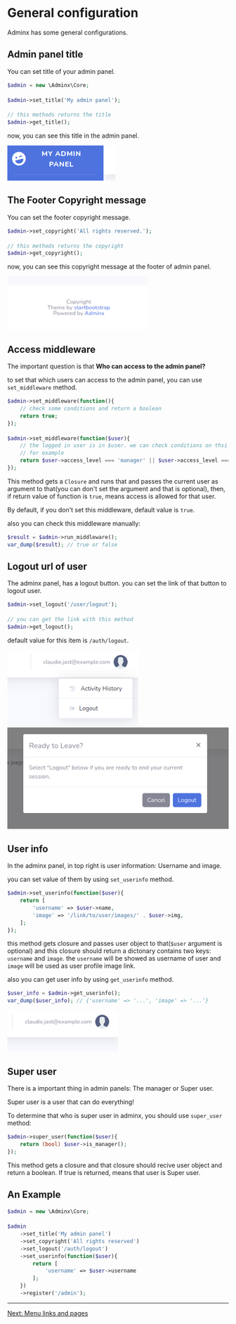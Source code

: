 # General configuration
Adminx has some general configurations.

## Admin panel title
You can set title of your admin panel.

```php
$admin = new \Adminx\Core;

$admin->set_title('My admin panel');

// this methods returns the title
$admin->get_title();
```

now, you can see this title in the admin panel.

<img src="/doc/images/title.png" />

## The Footer Copyright message
You can set the footer copyright message.

```php
$admin->set_copyright('All rights reserved.');

// this methods returns the copyright
$admin->get_copyright();
```

now, you can see this copyright message at the footer of admin panel.

<img src="/doc/images/copyright.png" />

## Access middleware
The important question is that **Who can access to the admin panel?**

to set that which users can access to the admin panel, you can use `set_middleware` method.

```php
$admin->set_middleware(function(){
    // check some conditions and return a boolean
    return true;
});

$admin->set_middleware(function($user){
    // the logged in user is in $user. we can check conditions on thsi
    // for example
    return $user->access_level === 'manager' || $user->access_level === 'admin';
});
```

This method gets a `Closure` and runs that and passes the current user as argument to that(you can don't set the argument and that is optional), then, if return value of function is `true`, means access is allowed for that user.

By default, if you don't set this middleware, default value is `true`.

also you can check this middleware manually:

```php
$result = $admin->run_middleware();
var_dump($result); // true or false
```

## Logout url of user
The adminx panel, has a logout button. you can set the link of that button to logout user.

```php
$admin->set_logout('/user/logout');

// you can get the link with this method
$admin->get_logout();
```

default value for this item is `/auth/logout`.

<img src="/doc/images/logout-btn.png" />
<img src="/doc/images/logout-window.png" />

## User info
In the adminx panel, in top right is user information: Username and image.

you can set value of them by using `set_userinfo` method.

```php
$admin->set_userinfo(function($user){
    return [
        'username' => $user->name,
        'image' => '/link/to/user/images/' . $user->img,
    ];
});
```

this method gets closure and passes user object to that(`$user` argument is optional) and this closure should return a dictonary contains two keys: `username` and `image`. the `username` will be showed as username of user and `image` will be used as user profile image link.

also you can get user info by using `get_userinfo` method.

```php
$user_info = $admin->get_userinfo();
var_dump($user_info); // {'username' => '...', 'image' => '...'}
```

<img src="/doc/images/userinfo.png" />

## Super user
There is a important thing in admin panels: The manager or Super user.

Super user is a user that can do everything!

To determine that who is super user in adminx, you should use `super_user` method:

```php
$admin->super_user(function($user){
    return (bool) $user->is_manager();
});
```

This method gets a closure and that closure should recive user object and return a boolean.
If true is returned, means that user is Super user.

## An Example

```php
$admin = new \Adminx\Core;

$admin
    ->set_title('My admin panel')
    ->set_copyright('All rights reserved')
    ->set_logout('/auth/logout')
    ->set_userinfo(function($user){
        return [
            'username' => $user->username
        ];
    })
    ->register('/admin');

```

---

[Next: Menu links and pages](01_menu_links_and_pages.md)
